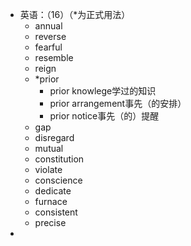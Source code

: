 - 英语：（16）（*为正式用法）
	- annual
	- reverse
	- fearful
	- resemble
	- reign
	- *prior
		- prior knowlege学过的知识
		- prior arrangement事先（的安排）
		- prior notice事先（的）提醒
	- gap
	- disregard
	- mutual
	- constitution
	- violate
	- conscience
	- dedicate
	- furnace
	- consistent
	- precise
-